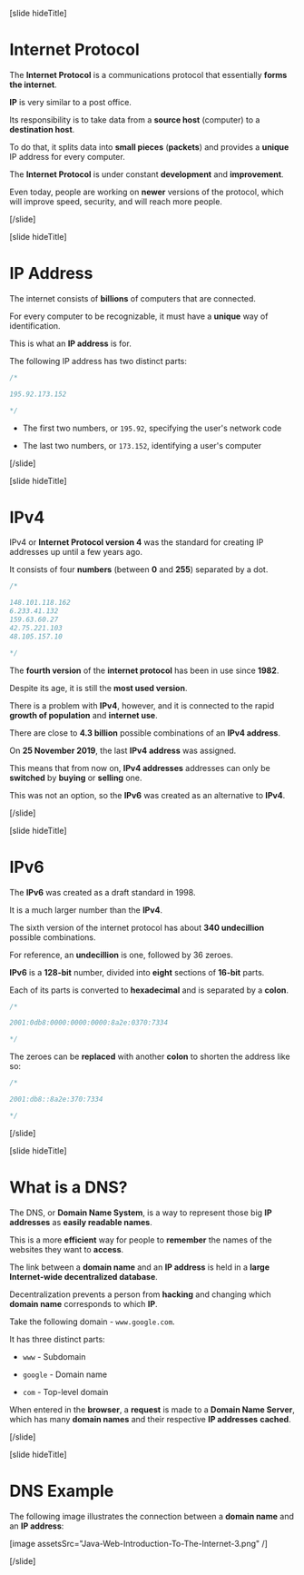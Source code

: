 [slide hideTitle]

# Internet Protocol

The **Internet Protocol** is a communications protocol that essentially **forms the internet**.

**IP** is very similar to a post office.

Its responsibility is to take data from a **source host** (computer) to a **destination host**.

To do that, it splits data into **small pieces** (**packets**) and provides a **unique** IP address for every computer.

The **Internet Protocol** is under constant **development** and **improvement**.

Even today, people are working on **newer** versions of the protocol, which will improve speed, security, and will reach more people.

[/slide]

[slide hideTitle]

# IP Address

The internet consists of **billions** of computers that are connected.

For every computer to be recognizable, it must have a **unique** way of identification.

This is what an **IP address** is for.

The following IP address has two distinct parts:

```java
/*

195.92.173.152

*/
```

- The first two numbers, or `195.92`, specifying the user's network code

- The last two numbers, or `173.152`, identifying a user's computer

[/slide]

[slide hideTitle]

# IPv4

IPv4 or **Internet Protocol version 4** was the standard for creating IP addresses up until a few years ago.

It consists of four **numbers** (between **0** and **255**) separated by a dot.

```java
/*

148.101.118.162
6.233.41.132
159.63.60.27
42.75.221.103
48.105.157.10

*/
```

The **fourth version** of the **internet protocol** has been in use since **1982**.

Despite its age, it is still the **most used version**.

There is a problem with **IPv4**, however, and it is connected to the rapid **growth of population** and **internet use**.

There are close to **4.3 billion** possible combinations of an **IPv4 address**.

On **25 November 2019**, the last **IPv4 address** was assigned.

This means that from now on, **IPv4 addresses** addresses can only be **switched** by **buying** or **selling** one.

This was not an option, so the **IPv6** was created as an alternative to **IPv4**.

[/slide]

[slide hideTitle]

# IPv6

The **IPv6** was created as a draft standard in 1998.

It is a much larger number than the **IPv4**.

The sixth version of the internet protocol has about **340 undecillion** possible combinations.

For reference, an **undecillion** is one, followed by 36 zeroes.

**IPv6** is a **128-bit** number, divided into **eight** sections of **16-bit** parts.

Each of its parts is converted to **hexadecimal** and is separated by a **colon**.

```java
/*

2001:0db8:0000:0000:0000:8a2e:0370:7334

*/
```

The zeroes can be **replaced** with another **colon** to shorten the address like so:

```java
/*

2001:db8::8a2e:370:7334

*/
```

[/slide]

[slide hideTitle]

# What is a DNS?

The DNS, or **Domain Name System**, is a way to represent those big **IP addresses** as **easily readable names**.

This is a more **efficient** way for people to **remember** the names of the websites they want to **access**.

The link between a **domain name** and an **IP address** is held in a **large Internet-wide decentralized database**.

Decentralization prevents a person from **hacking** and changing which **domain name** corresponds to which **IP**.

Take the following domain - `www.google.com`.

It has three distinct parts:

- `www` - Subdomain

- `google` - Domain name

- `com` - Top-level domain

When entered in the **browser**, a **request** is made to a **Domain Name Server**, which has many **domain names** and their respective **IP addresses** **cached**.

[/slide]

[slide hideTitle]

# DNS Example

The following image illustrates the connection between a **domain name** and an **IP address**:

[image assetsSrc="Java-Web-Introduction-To-The-Internet-3.png" /]

[/slide]
